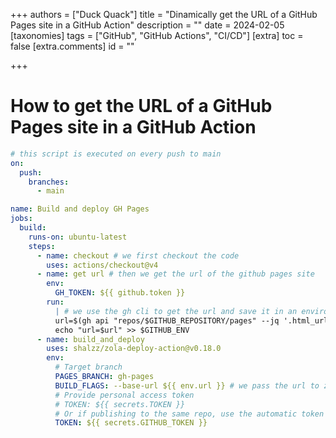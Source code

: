 +++
authors = ["Duck Quack"]
title = "Dinamically get the URL of a GitHub Pages site in a GitHub Action"
description = ""
date = 2024-02-05
[taxonomies]
tags = ["GitHub", "GitHub Actions", "CI/CD"]
[extra]
toc = false
[extra.comments]
id = ""

+++

# How to get the URL of a GitHub Pages site in a GitHub Action

```yml
# this script is executed on every push to main
on:
  push:
    branches:
      - main

name: Build and deploy GH Pages
jobs:
  build:
    runs-on: ubuntu-latest
    steps:
      - name: checkout # we first checkout the code
        uses: actions/checkout@v4
      - name: get url # then we get the url of the github pages site
        env:
          GH_TOKEN: ${{ github.token }}
        run:
          | # we use the gh cli to get the url and save it in an environment variable
          url=$(gh api "repos/$GITHUB_REPOSITORY/pages" --jq '.html_url')
          echo "url=$url" >> $GITHUB_ENV
      - name: build_and_deploy
        uses: shalzz/zola-deploy-action@v0.18.0
        env:
          # Target branch
          PAGES_BRANCH: gh-pages
          BUILD_FLAGS: --base-url ${{ env.url }} # we pass the url to zola
          # Provide personal access token
          # TOKEN: ${{ secrets.TOKEN }}
          # Or if publishing to the same repo, use the automatic token
          TOKEN: ${{ secrets.GITHUB_TOKEN }}
```
